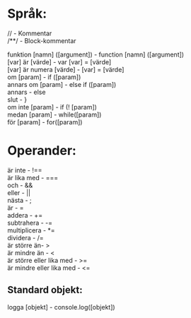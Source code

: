 Språk:
======
// - Kommentar  
/**/ - Block-kommentar  

funktion [namn] ([argument]) - function [namn] ([argument])  
[var] är [värde] - var [var] = [värde]  
[var] är numera [värde] - [var] = [värde]  
om [param] - if ([param])  
annars om [param] - else if ([param])  
annars - else  
slut - }  
om inte [param] - if (! [param])  
medan [param] - while([param])  
för [param] - for([param])  

Operander:
==========  
är inte - !==  
är lika med - ===  
och - &&  
eller - ||  
nästa - ;  
är - =  
addera - +=  
subtrahera - -=  
multiplicera - *=  
dividera - /=  
är större än- >  
är mindre än - <  
är större eller lika med - >=  
är mindre eller lika med - <=  

Standard objekt:
---------------
logga [objekt] - console.log([objekt])